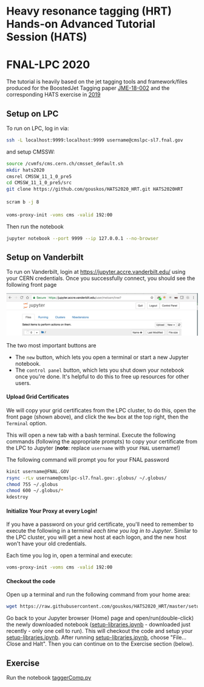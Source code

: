 # Heavy resonance tagging (HRT) Hands-on Advanced Tutorial Session (HATS)
# FNAL-LPC 2020

The tutorial is heavily based on the jet tagging tools and framework/files 
produced for the BoostedJet Tagging paper [JME-18-002](http://cms.cern.ch/iCMS/analysisadmin/viewanalysis?id=2101&field=id&value=2101&name=Heavy%20jet%20tagging%20algorithms%20in%2013%20TeV%20data%20(2016%20dataset)) and the corresponding HATS
exercise in [2019](https://github.com/jmduarte/NanoHRTHATS/blob/master/README.md)

## Setup on LPC
To run on LPC, log in via:
```bash
ssh -L localhost:9999:localhost:9999 username@cmslpc-sl7.fnal.gov
```
and setup CMSSW:
```bash
source /cvmfs/cms.cern.ch/cmsset_default.sh
mkdir hats2020
cmsrel CMSSW_11_1_0_pre5
cd CMSSW_11_1_0_pre5/src
git clone https://github.com/gouskos/HATS2020_HRT.git HATS2020HRT

scram b -j 8

voms-proxy-init -voms cms -valid 192:00
```

Then run the notebook
```bash
jupyter notebook --port 9999 --ip 127.0.0.1 --no-browser
```

## Setup on Vanderbilt
To run on Vanderbilt, login at https://jupyter.accre.vanderbilt.edu/ using your CERN credentials. Once you successfully connect, you should see the following front page

<img src="jupyter-login.png" width="600px" />

The two most important buttons are
  * The `new` button, which lets you open a terminal or start a new Jupyter notebook.
  * The `control panel` button, which lets you shut down your notebook once you're done. It's helpful to do this to free up resources for other users.

#### Upload Grid Certificates
We will copy your grid certificates from the LPC cluster, to do this, open the front page (shown above), and click the `New` box at the top right, then the `Terminal` option.

This will open a new tab with a bash terminal. Execute the following commands (following the appropriate prompts) to copy your certificate from the LPC to Jupyter (**note**: replace `username` with your `FNAL` username!)

The following command will prompt you for your FNAL password
```bash
kinit username@FNAL.GOV
rsync -rLv username@cmslpc-sl7.fnal.gov:.globus/ ~/.globus/
chmod 755 ~/.globus
chmod 600 ~/.globus/*
kdestroy
```

#### Initialize Your Proxy at every Login!
If you have a password on your grid certificate, you'll need to remember to execute the following in a terminal *each time you log in to Jupyter*. Similar to the LPC cluster, you will get a new host at each logon, and the new host won't have your old credentials.

Each time you log in, open a terminal and execute:
```bash
voms-proxy-init -voms cms -valid 192:00
```

#### Checkout the code
Open up a terminal and run the following command from your home area:
```bash
wget https://raw.githubusercontent.com/gouskos/HATS2020_HRT/master/setup-libraries.ipynb
```


Go back to your Jupyter browser (Home) page and open/run(double-click) the newly downloaded notebook  ([setup-libraries.ipynb](setup-libraries.ipynb) - downloaded just recently - only one cell to run). This will checkout the code and setup your [setup-libraries.ipynb](setup-libraries.ipynb). After running [setup-libraries.ipynb](setup-libraries.ipynb), choose "File... Close and Halt". Then you can continue on to the Exercise section (below).


## Exercise
Run the notebook [taggerComp.py](taggerComp.py)
